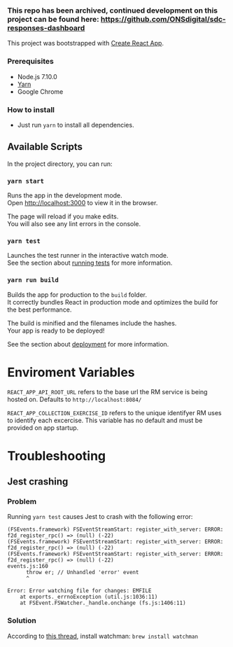 ### This repo has been archived, continued development on this project can be found here: https://github.com/ONSdigital/sdc-responses-dashboard

This project was bootstrapped with [Create React App](https://github.com/facebookincubator/create-react-app).

### Prerequisites

- Node.js 7.10.0
- [Yarn](https://yarnpkg.com/en/)
- Google Chrome

### How to install

- Just run `yarn` to install all dependencies.

## Available Scripts

In the project directory, you can run:

### `yarn start`

Runs the app in the development mode.<br>
Open [http://localhost:3000](http://localhost:3000) to view it in the browser.

The page will reload if you make edits.<br>
You will also see any lint errors in the console.

### `yarn test`

Launches the test runner in the interactive watch mode.<br>
See the section about [running tests](#running-tests) for more information.

### `yarn run build`

Builds the app for production to the `build` folder.<br>
It correctly bundles React in production mode and optimizes the build for the best performance.

The build is minified and the filenames include the hashes.<br>
Your app is ready to be deployed!

See the section about [deployment](#deployment) for more information.

# Enviroment Variables

`REACT_APP_API_ROOT_URL` refers to the base url the RM service is being hosted on. Defaults to `http://localhost:8084/`

`REACT_APP_COLLECTION_EXERCISE_ID` refers to the unique identifyer RM uses to identify each excercise. This variable has no default and must be provided on app startup.

# Troubleshooting

## Jest crashing

### Problem

Running `yarn test` causes Jest to crash with the following error:

```
(FSEvents.framework) FSEventStreamStart: register_with_server: ERROR: f2d_register_rpc() => (null) (-22)
(FSEvents.framework) FSEventStreamStart: register_with_server: ERROR: f2d_register_rpc() => (null) (-22)
(FSEvents.framework) FSEventStreamStart: register_with_server: ERROR: f2d_register_rpc() => (null) (-22)
events.js:160
      throw er; // Unhandled 'error' event
      ^

Error: Error watching file for changes: EMFILE
    at exports._errnoException (util.js:1036:11)
    at FSEvent.FSWatcher._handle.onchange (fs.js:1406:11)
```

### Solution

According to [this thread](https://github.com/facebook/jest/issues/1767), install watchman: `brew install watchman`
